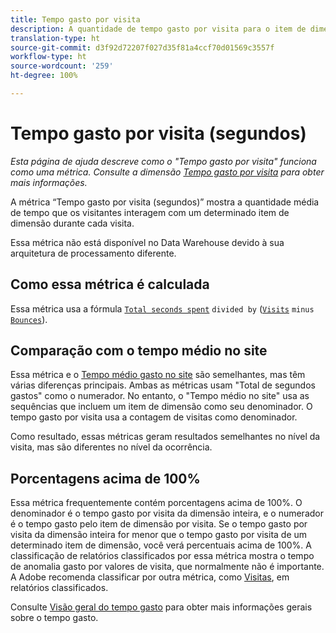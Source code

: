 ```yaml
---
title: Tempo gasto por visita
description: A quantidade de tempo gasto por visita para o item de dimensão.
translation-type: ht
source-git-commit: d3f92d72207f027d35f81a4ccf70d01569c3557f
workflow-type: ht
source-wordcount: '259'
ht-degree: 100%

---
```



# Tempo gasto por visita (segundos)

*Esta página de ajuda descreve como o &quot;Tempo gasto por visita&quot; funciona como uma métrica. Consulte a dimensão [Tempo gasto por visita](../dimensions/time-spent-per-visit.md) para obter mais informações.*

A métrica “Tempo gasto por visita (segundos)” mostra a quantidade média de tempo que os visitantes interagem com um determinado item de dimensão durante cada visita.

Essa métrica não está disponível no Data Warehouse devido à sua arquitetura de processamento diferente.

## Como essa métrica é calculada

Essa métrica usa a fórmula [`Total seconds spent`](total-seconds-spent.md) `divided by` ([`Visits`](visits.md) `minus` [`Bounces`](bounces.md)).

## Comparação com o tempo médio no site

Essa métrica e o [Tempo médio gasto no site](average-time-on-site.md) são semelhantes, mas têm várias diferenças principais. Ambas as métricas usam &quot;Total de segundos gastos&quot; como o numerador. No entanto, o &quot;Tempo médio no site&quot; usa as sequências que incluem um item de dimensão como seu denominador. O tempo gasto por visita usa a contagem de visitas como denominador.

Como resultado, essas métricas geram resultados semelhantes no nível da visita, mas são diferentes no nível da ocorrência.

## Porcentagens acima de 100%

Essa métrica frequentemente contém porcentagens acima de 100%. O denominador é o tempo gasto por visita da dimensão inteira, e o numerador é o tempo gasto pelo item de dimensão por visita. Se o tempo gasto por visita da dimensão inteira for menor que o tempo gasto por visita de um determinado item de dimensão, você verá percentuais acima de 100%. A classificação de relatórios classificados por essa métrica mostra o tempo de anomalia gasto por valores de visita, que normalmente não é importante. A Adobe recomenda classificar por outra métrica, como [Visitas](visits.md), em relatórios classificados.

Consulte [Visão geral do tempo gasto](time-spent.md) para obter mais informações gerais sobre o tempo gasto.
